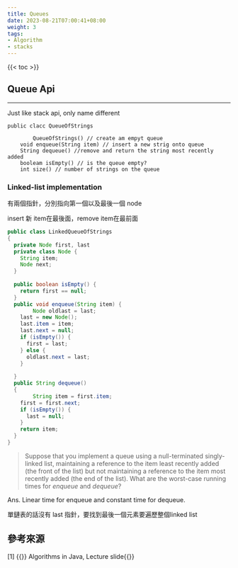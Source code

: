 ```yaml
---
title: Queues
date: 2023-08-21T07:00:41+08:00
weight: 3
tags:
- Algorithm
- stacks
---
```


{{< toc >}}

## Queue Api

---

Just like stack api, only name different

```
public clacc QueueOfStrings

		QueueOfStrings() // create am empyt queue
	void enqueue(String item) // insert a new strig onto queue
	String dequeue() //remove and return the string most recently added
	booleam isEmpty() // is the queue empty?
	int size() // number of strings on the queue
```



### Linked-list implementation

有兩個指針，分別指向第一個以及最後一個 node

insert 新 item在最後面，remove item在最前面

``` java
public class LinkedQueueOfStrings
{
  private Node first, last
  private class Node {
    String item;
    Node next;
  }
  
  public boolean isEmpty() {
    return first == null;
  }
  public void enqueue(String item) {
		Node oldlast = last;
    last = new Node();
    last.item = item;
    last.next = null;
    if (isEmpty()) {
      first = last;
    } else {
      oldlast.next = last;
    }
    
  }
  public String dequeue()
  {
		String item = first.item;
    first = first.next;
    if (isEmpty()) {
      last = null;
    }
    return item;
  }
}
```

> Suppose that you implement a queue using a null-terminated singly-linked list, maintaining a reference to the item least recently added (the front of the list) but not maintaining a reference to the item most recently added (the end of the list). What are the worst-case running times for *enqueue* and *dequeue*?

Ans. Linear time for enqueue and constant time for dequeue.

單鏈表的話沒有 last 指針，要找到最後一個元素要遍歷整個linked list


## 參考來源

<div id="refer-anchor-1"></div>

[1] {{<ref-out href="https://algs4.cs.princeton.edu/lectures/keynote/13StacksAndQueues.pdf">}} Algorithms in Java, Lecture slide{{</ref-out>}}


